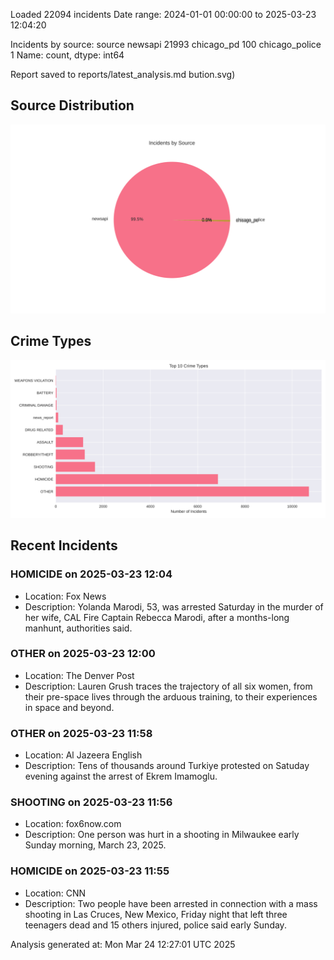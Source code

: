 
Loaded 22094 incidents
Date range: 2024-01-01 00:00:00 to 2025-03-23 12:04:20

Incidents by source:
source
newsapi           21993
chicago_pd          100
chicago_police        1
Name: count, dtype: int64

Report saved to reports/latest_analysis.md
bution.svg)

## Source Distribution
![Source Distribution](images/source_distribution.svg)

## Crime Types
![Crime Types](images/crime_types.svg)

## Recent Incidents

### HOMICIDE on 2025-03-23 12:04
- Location: Fox News
- Description: Yolanda Marodi, 53, was arrested Saturday in the murder of her wife, CAL Fire Captain Rebecca Marodi, after a months-long manhunt, authorities said.


### OTHER on 2025-03-23 12:00
- Location: The Denver Post
- Description: Lauren Grush traces the trajectory of all six women, from their pre-space lives through the arduous training, to their experiences in space and beyond.


### OTHER on 2025-03-23 11:58
- Location: Al Jazeera English
- Description: Tens of thousands around Turkiye protested on Satuday evening against the arrest of Ekrem Imamoglu.


### SHOOTING on 2025-03-23 11:56
- Location: fox6now.com
- Description: One person was hurt in a shooting in Milwaukee early Sunday morning, March 23, 2025.


### HOMICIDE on 2025-03-23 11:55
- Location: CNN
- Description: Two people have been arrested in connection with a mass shooting in Las Cruces, New Mexico, Friday night that left three teenagers dead and 15 others injured, police said early Sunday.

Analysis generated at: Mon Mar 24 12:27:01 UTC 2025
